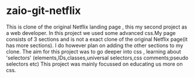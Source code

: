 # zaio-git-netflix
This is clone of the original Netflix landing page , this my second project as a web developer.
In this project we used some advanced css.My page consists of 3 sections and is not a exact clone of the original Netflix page(it has more sections). 
I do however plan on adding the other sections to my clone.
The aim for this project was to go deeper into css , learning about 'selectors' (elements,IDs,classes,universal selectors,css comments;pseudo selectors etc)
This project was mainly focussed on educating us more on css.
